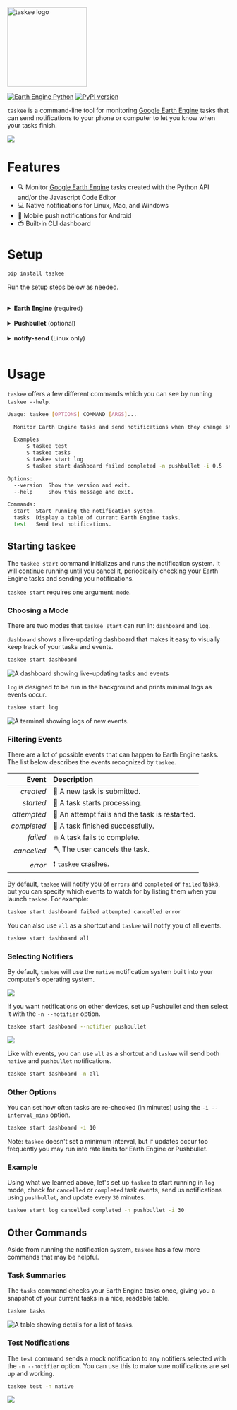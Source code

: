 <img src="assets/logo.png" alt="taskee logo" style="width:180px;"/>

[![Earth Engine Python](https://img.shields.io/badge/Earth%20Engine%20API-Python-green)](https://developers.google.com/earth-engine/tutorials/community/intro-to-python-api)
[![PyPI version](https://badge.fury.io/py/taskee.svg)](https://badge.fury.io/py/taskee)

`taskee` is a command-line tool for monitoring [Google Earth Engine](https://developers.google.com/earth-engine) tasks that can send notifications to your phone or computer to let you know when your tasks finish.

![](assets/dashboard.gif)

# Features

- 🔍 Monitor [Google Earth Engine](https://developers.google.com/earth-engine) tasks created with the Python API and/or the Javascript Code Editor
- 💻 Native notifications for Linux, Mac, and Windows
- :speech_balloon: Mobile push notifications for Android
- :tv: Built-in CLI dashboard

# Setup

```bash
pip install taskee
```

Run the setup steps below as needed.  
</br>

<details>
  <summary><b>Earth Engine</b> (required)</summary>
  Set up a <a href="https://developers.google.com/earth-engine">Google Earth Engine</a> account. If you haven't authenticated Earth Engine before, you'll be asked to do so the first time you run <code>taskee</code>.
  
</details></br>

<details>
  <summary><b>Pushbullet</b> (optional)</summary>
  If you want to receive mobile notifications (Android only), you'll need to create or connect an account with <a href="https://pushbullet.com">Pushbullet</a>, download the app on your device(s), and install the <a href="https://github.com/rbrcsk/pushbullet.py">Pushbullet Python API</a> using <code>pip install pushbullet.py</code>.
  Once Pushbullet is installed and you're logged in, go to your <a href="https://www.pushbullet.com/#settings">Account Settings</a>, create an Access Token, and copy the API key. The first time you run <code>taskee</code> with a <code>pushbullet</code> notifier, you'll need to enter your API key. That key will be stored locally so you don't have to enter it again.
</details></br>

<details>
  <summary><b>notify-send</b> (Linux only)</summary>
  Linux users may need to install <code>notify-send</code> to enable <code>native</code> notifications. If <code>taskee</code> is not working with the <code>native</code> notifier, run <code>sudo apt install libnotify-bin</code>.
</details>
</br>


# Usage

`taskee` offers a few different commands which you can see by running `taskee --help`.

```bash
Usage: taskee [OPTIONS] COMMAND [ARGS]...

  Monitor Earth Engine tasks and send notifications when they change states.

  Examples
      $ taskee test
      $ taskee tasks
      $ taskee start log
      $ taskee start dashboard failed completed -n pushbullet -i 0.5

Options:
  --version  Show the version and exit.
  --help     Show this message and exit.

Commands:
  start  Start running the notification system.
  tasks  Display a table of current Earth Engine tasks.
  test   Send test notifications.
```

## Starting taskee

The `taskee start` command initializes and runs the notification system. It will continue running until you cancel it, periodically checking your Earth Engine tasks and sending you notifications.

`taskee start` requires one argument: `mode`.

### Choosing a Mode

There are two modes that `taskee start` can run in: `dashboard` and `log`.

`dashboard` shows a live-updating dashboard that makes it easy to visually keep track of your tasks and events.

```bash
taskee start dashboard
```

![A dashboard showing live-updating tasks and events](assets/dashboard.gif)

`log` is designed to be run in the background and prints minimal logs as events occur.

```bash
taskee start log
```

![A terminal showing logs of new events.](assets/log.gif)

### Filtering Events

There are a lot of possible events that can happen to Earth Engine tasks. The list below describes the events recognized by `taskee`.

| Event | Description |
| ----: | :----- |
| *created* | :seedling: A new task is submitted. |
| *started* | :herb: A task starts processing. |
| *attempted* | :fallen_leaf: An attempt fails and the task is restarted. |
| *completed* | :evergreen_tree: A task finished successfully. |
| *failed* | :fire: A task fails to complete. |
| *cancelled* | :axe: The user cancels the task. |
| *error* | :exclamation: `taskee` crashes. |

By default, `taskee` will notify you of `errors` and `completed` or `failed` tasks, but you can specify which events to watch for by listing them when you launch `taskee`. For example:

```bash
taskee start dashboard failed attempted cancelled error
```

You can also use `all` as a shortcut and `taskee` will notify you of all events.

```bash
taskee start dashboard all
```

### Selecting Notifiers

By default, `taskee` will use the `native` notification system built into your computer's operating system. 

![](assets/notification_native_windows.gif)


If you want notifications on other devices, set up Pushbullet and then select it with the `-n --notifier` option.

```bash
taskee start dashboard --notifier pushbullet
```

![](assets/notification_pushbullet.gif)

Like with events, you can use `all` as a shortcut and `taskee` will send both `native` and `pushbullet` notifications.

```bash
taskee start dashboard -n all
```

### Other Options

You can set how often tasks are re-checked (in minutes) using the `-i --interval_mins` option. 

```bash
taskee start dashboard -i 10
```

Note: `taskee` doesn't set a minimum interval, but if updates occur too frequently you may run into rate limits for Earth Engine or Pushbullet.

### Example

Using what we learned above, let's set up `taskee` to start running in `log` mode, check for `cancelled` or `completed` task events, send us notifications using `pushbullet`, and update every `30` minutes.

```bash
taskee start log cancelled completed -n pushbullet -i 30
```

## Other Commands

Aside from running the notification system, `taskee` has a few more commands that may be helpful.


### Task Summaries

The `tasks` command checks your Earth Engine tasks once, giving you a snapshot of your current tasks in a nice, readable table.

```bash
taskee tasks
```

![A table showing details for a list of tasks.](assets/tasks.png)

### Test Notifications

The `test` command sends a mock notification to any notifiers selected with the `-n --notifier` option. You can use this to make sure notifications are set up and working.

```bash
taskee test -n native
```

![](assets/test.gif)
